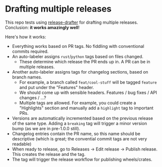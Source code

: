 # Drafting multiple releases

This repo tests using [release-drafter](https://github.com/release-drafter/release-drafter) for drafting multiple releases. Conclusion: **it works amazingly well**!

Here's how it works:
* Everything works based on PR tags. No fiddling with conventional commits required.
* An auto-labeler assigns `rust`/`python` tags based on files changed.
  * These determine which release the PR ends up in. A PR can be in multiple releases.
* Another auto-labeler assigns tags for changelog sections, based on branch names.
  * For example, a branch called `feat/cool-stuff` will be tagged `feature` and put under the "Features" header.
  * We should come up with sensible headers. Features / bug fixes / API changes / ...?
  * Multiple tags are allowed. For example, you could create a "Highlights" section and manually add a `highlight` tag to important PRs.
* Versions are automatically incremented based on the previous release of the same type. Adding a `breaking` tag will trigger a minor version bump (as we are in pre-1.0.0 still).
* Changelog entries contain the PR name, so this name should be descriptive (which is great; the convential commit tags are not very readable)
* When ready to release, go to Releases -> Edit release -> Publish release. This creates the release and the tag.
* The tag will trigger the release workflow for publishing wheels/crates.

